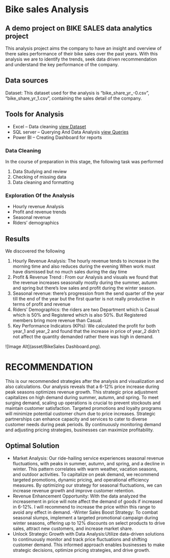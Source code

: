 # Bike sales Analysis
## A demo project on BIKE SALES data analytics project
This analysis project aims the company to have an insight and overview of there sales performance of their bike sales over the past years. With this analysis we are to identify the trends, seek data driven recommendation and understand the key performance of the company.
## Data sources
Dataset: This dataset used for the analysis is “bike_share_yr_-0.csv”, “bike_share_yr_1.csv”, containing the sales detail of the company.
## Tools for Analysis
-	Excel – Data cleaning [view Dataset](https://github.com/Nnaemeka23/BikeSales/tree/main/asset/dataset)
-	SQL server – Querying And Data Analysis [view Queries](https://github.com/Nnaemeka23/BikeSales/blob/main/asset/sql_folder/BIKE_ANALYSIS.sql)
-	Power BI – Creating Dashboard for reports

### Data Cleaning 
In the course of preparation in this stage, the following task was performed 
1.	Data Studying and review
2.	Checking of missing data
3.	Data cleaning and formatting
### Exploration Of the Analysis
-	Hourly revenue Analysis
-	Profit and revenue trends 
-	Seasonal revenue 
-	Riders’ demographics
## Results
We discovered the following 
1.	Hourly Revenue Analysis: The hourly revenue tends to increase in the morning time and also reduces during the evening  When work must have dismissed but no much sales during the day time
2.	Profit & Revenue Trend : From our Analysis and visuals we found that the revenue increases seasonally mostly during the summer, autumn and spring but there’s low sales and profit during the winter season.
3.	Seasonal revenue: there’s progression from the send quarter of the year till the end of the year but the first quarter is not really productive in terms of profit and revenue
4.	Riders’ Demographics: the riders are two  Department which is Casual which is 50% and Registered which is also 50%. But Registered members bring more revenue than Casual.
5.	Key Performance Indicators (KPIs): We calculated the profit for both year_1 and year_2 and found that the increase in price of year_2 didn’t not affect the quantity demanded rather there was high in demand. 

  ![Image Alt](asset/BikeSales Dashboard.png).


# RECOMMENDATION 
This is our recommended strategies after the analysis and visualization and also calculations. Our analysis reveals that a 6-12% price increase during peak seasons optimizes revenue growth.
This strategic price adjustment capitalizes on high demand during summer, autumn, and spring.
To meet surging demand, scaling up operations is crucial to prevent stockouts and maintain customer satisfaction.
Targeted promotions and loyalty programs will minimize potential customer churn due to price increases.
Strategic partnerships can enhance capacity and services to cater to diverse customer needs during peak periods.
By continuously monitoring demand and adjusting pricing strategies, businesses can maximize profitability.

## Optimal Solution
- Market Analysis: Our ride-hailing service experiences seasonal revenue fluctuations, with peaks in summer, autumn, and spring, and a decline in winter. This pattern correlates with warm weather, vacation seasons, and outdoor activities. To capitalize on peak demand, we recommend targeted promotions, dynamic pricing, and operational efficiency measures. By optimizing our strategy for seasonal fluctuations, we can increase revenue growth and improve customer retention.
-	Revenue Enhancement Opportunity: With the  data analyzed the increasement in price will note affect the demand of goods if increased in 6-12%. I will recommend to increase the price within this range to avoid any effect in demand.
  -Winter Sales Boost Strategy: To combat seasonal slumps, implement a targeted promotional campaign during winter seasons, offering up to 12% discounts on select products to drive sales, attract new customers, and increase market share.
-	Unlock Strategic Growth with Data Analysis:Utilize data-driven solutions to continuously monitor and track price fluctuations and shifting customer demand. This informed approach enables businesses to make strategic decisions, optimize pricing strategies, and drive growth.

